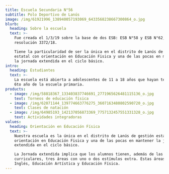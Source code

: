```yaml
---
title: Escuela Secundaria N°56
subtitle: Polo Deportivo de Lanús
image: /img/61921996_138940057193069_6433568238667300864_o.jpg
blurb:
  heading: Sobre la escuela
  text: >-
    Fue creada el 1/3/19 sobre la base de dos ESB: ESB N°58 y ESB N°62, por
    resolución 3372/18.

    Tiene la particularidad de ser la única en el distrito de Lanús de gestión
    estatal con orientación en Educación Fisica y una de las pocas en mantener
    la jornada extendida en el ciclo básico.
intro:
  heading: Estudiantes
  text: >-
    La escuela está abierta a adolescentes de 11 a 18 años que hayan terminado
    6to año de la escuela primaria.
products:
  - image: /img/58818367_133403837746691_2771965626481115136_o.jpg
    text: Torneos de educación física
  - image: /img/62071144_139774663776275_3607163480802590720_o.jpg
    text: Clases de natación
  - image: /img/64985193_142137056873369_7757132457551331328_o.jpg
    text: Actividades integradoras
values:
  heading: Orientación en Educación Física
  text: >-
    Nuestra escuela es la única en el distrito de Lanús de gestión estatal con
    orientación en Educación Fisica y una de las pocas en mantener la jornada
    extendida en el ciclo básico.

    La Jornada extendida implica que los alumnos tienen, además de las áreas
    curriculares, tres áreas con uno o dos estímulos extra. Estas áreas son:
    Inglés, Educación Artística y Educación Física.
---
```


